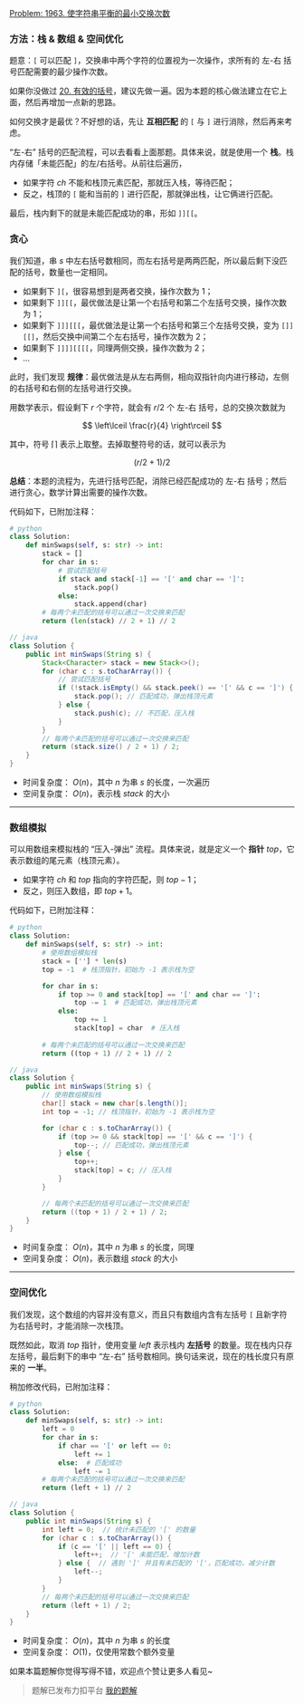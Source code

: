 [Problem: 1963. 使字符串平衡的最小交换次数](https://leetcode.cn/problems/minimum-number-of-swaps-to-make-the-string-balanced/description/)

### 方法：栈 & 数组 & 空间优化

题意：`[` 可以匹配 `]`，交换串中两个字符的位置视为一次操作，求所有的 左-右 括号匹配需要的最少操作次数。

如果你没做过 [20. 有效的括号](https://leetcode.cn/problems/valid-parentheses/description/)，建议先做一遍。因为本题的核心做法建立在它上面，然后再增加一点新的思路。

如何交换才是最优？不好想的话，先让 **互相匹配** 的 `[` 与 `]` 进行消除，然后再来考虑。

“左-右” 括号的匹配流程，可以去看看上面那题。具体来说，就是使用一个 **栈**。栈内存储「未能匹配」的左/右括号。从前往后遍历，

- 如果字符 $ch$ 不能和栈顶元素匹配，那就压入栈，等待匹配；
- 反之，栈顶的 `[` 能和当前的 `]` 进行匹配，那就弹出栈，让它俩进行匹配。

最后，栈内剩下的就是未能匹配成功的串，形如 `]][[`。

### 贪心

我们知道，串 $s$ 中左右括号数相同，而左右括号是两两匹配，所以最后剩下没匹配的括号，数量也一定相同。

- 如果剩下 `][`，很容易想到是两者交换，操作次数为 $1$；
- 如果剩下 `]][[`，最优做法是让第一个右括号和第二个左括号交换，操作次数为 $1$；
- 如果剩下 `]]][[[`，最优做法是让第一个右括号和第三个左括号交换，变为 `[]][[]`，然后交换中间第二个左右括号，操作次数为 $2$；
- 如果剩下 `]]]][[[[`，同理两侧交换，操作次数为 $2$；
- $\dots$

此时，我们发现 **规律**：最优做法是从左右两侧，相向双指针向内进行移动，左侧的右括号和右侧的左括号进行交换。

用数学表示，假设剩下 $r$ 个字符，就会有 $r/2$ 个 左-右 括号，总的交换次数就为

$$
\left\lceil \frac{r}{4} \right\rceil
$$

其中，符号 $\lceil\rceil$ 表示上取整。去掉取整符号的话，就可以表示为

$$
(r/2+1)/2
$$

**总结**：本题的流程为，先进行括号匹配，消除已经匹配成功的 左-右 括号；然后进行贪心，数学计算出需要的操作次数。

代码如下，已附加注释：

```Python
# python
class Solution:
    def minSwaps(self, s: str) -> int:
        stack = []
        for char in s:
            # 尝试匹配括号
            if stack and stack[-1] == '[' and char == ']':
                stack.pop()
            else:
                stack.append(char)
        # 每两个未匹配的括号可以通过一次交换来匹配
        return (len(stack) // 2 + 1) // 2
```

```Java
// java
class Solution {
    public int minSwaps(String s) {
        Stack<Character> stack = new Stack<>();
        for (char c : s.toCharArray()) {
            // 尝试匹配括号
            if (!stack.isEmpty() && stack.peek() == '[' && c == ']') {
                stack.pop(); // 匹配成功，弹出栈顶元素
            } else {
                stack.push(c); // 不匹配，压入栈
            }
        }
        // 每两个未匹配的括号可以通过一次交换来匹配
        return (stack.size() / 2 + 1) / 2;
    }
}
```

- 时间复杂度： $O(n)$，其中 $n$ 为串 $s$ 的长度，一次遍历
- 空间复杂度： $O(n)$，表示栈 $stack$ 的大小

---

### 数组模拟

可以用数组来模拟栈的 “压入-弹出” 流程。具体来说，就是定义一个 **指针** $top$，它表示数组的尾元素（栈顶元素）。

- 如果字符 $ch$ 和 $top$ 指向的字符匹配，则 $top-1$；
- 反之，则压入数组，即 $top+1$。

代码如下，已附加注释：

```Python
# python
class Solution:
    def minSwaps(self, s: str) -> int:
        # 使用数组模拟栈
        stack = [''] * len(s)
        top = -1  # 栈顶指针，初始为 -1 表示栈为空

        for char in s:
            if top >= 0 and stack[top] == '[' and char == ']':
                top -= 1  # 匹配成功，弹出栈顶元素
            else:
                top += 1
                stack[top] = char  # 压入栈
        
        # 每两个未匹配的括号可以通过一次交换来匹配
        return ((top + 1) // 2 + 1) // 2
```

```Java
// java
class Solution {
    public int minSwaps(String s) {
        // 使用数组模拟栈
        char[] stack = new char[s.length()];
        int top = -1; // 栈顶指针，初始为 -1 表示栈为空

        for (char c : s.toCharArray()) {
            if (top >= 0 && stack[top] == '[' && c == ']') {
                top--; // 匹配成功，弹出栈顶元素
            } else {
                top++;
                stack[top] = c; // 压入栈
            }
        }

        // 每两个未匹配的括号可以通过一次交换来匹配
        return ((top + 1) / 2 + 1) / 2;
    }
}
```

- 时间复杂度： $O(n)$，其中 $n$ 为串 $s$ 的长度，同理
- 空间复杂度： $O(n)$，表示数组 $stack$ 的大小

---

### 空间优化

我们发现，这个数组的内容并没有意义，而且只有数组内含有左括号 `[` 且新字符为右括号时，才能消除一次栈顶。

既然如此，取消 $top$ 指针，使用变量 $left$ 表示栈内 **左括号** 的数量。现在栈内只存左括号，最后剩下的串中 “左-右” 括号数相同。换句话来说，现在的栈长度只有原来的 **一半**。

稍加修改代码，已附加注释：

```Python
# python
class Solution:
    def minSwaps(self, s: str) -> int:
        left = 0
        for char in s:
            if char == '[' or left == 0:
                left += 1
            else:  # 匹配成功
                left -= 1
        # 每两个未匹配的括号可以通过一次交换来匹配
        return (left + 1) // 2
```

```Java
// java
class Solution {
    public int minSwaps(String s) {
        int left = 0;  // 统计未匹配的 '[' 的数量
        for (char c : s.toCharArray()) {
            if (c == '[' || left == 0) {
                left++;  // '[' 未能匹配，增加计数
            } else {  // 遇到 ']' 并且有未匹配的 '['，匹配成功，减少计数
                left--;
            }
        }
        // 每两个未匹配的括号可以通过一次交换来匹配
        return (left + 1) / 2;
    }
}
```

- 时间复杂度： $O(n)$，其中 $n$ 为串 $s$ 的长度
- 空间复杂度： $O(1)$，仅使用常数个额外变量

如果本篇题解你觉得写得不错，欢迎点个赞让更多人看见~

> 题解已发布力扣平台 [我的题解](https://leetcode.cn/problems/minimum-number-of-swaps-to-make-the-string-balanced/solutions/3615480/tan-xin-zhan-pi-pei-tan-xin-shu-xue-shu-dpitv/)
